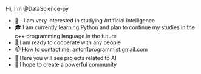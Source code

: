Hi, I'm @DataScience-py
- 👀 - I am very interested in studying Artificial Intelligence
- 🎓 I am currently learning Python and plan to continue my studies in the c++ programming language in the future
- 💞️ I am ready to cooperate with any people
- 📫 How to contact me: anton1programmist.gmail.com
- 📁 Here you will see projects related to AI
- 🤝 I hope to create a powerful community
